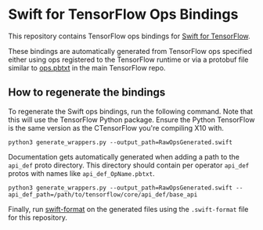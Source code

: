 # Swift for TensorFlow Ops Bindings

This repository contains TensorFlow ops bindings for
[Swift for TensorFlow](https://github.com/tensorflow/swift).

These bindings are automatically generated from TensorFlow ops
specified either using ops registered to the TensorFlow runtime
or via a protobuf file similar to
[ops.pbtxt](https://github.com/tensorflow/tensorflow/blob/master/tensorflow/core/ops/ops.pbtxt)
in the main TensorFlow repo.

## How to regenerate the bindings

To regenerate the Swift ops bindings, run the following command. Note
that this will use the TensorFlow Python package. Ensure the Python TensorFlow 
is the same version as the CTensorFlow you're compiling X10 with.

``` shell
python3 generate_wrappers.py --output_path=RawOpsGenerated.swift
```

Documentation gets automatically generated when adding a path to the
`api_def` proto directory. This directory should contain per operator
`api_def` protos with names like `api_def_OpName.pbtxt`.

```shell
python3 generate_wrappers.py --output_path=RawOpsGenerated.swift --api_def_path=/path/to/tensorflow/core/api_def/base_api
```

Finally, run [swift-format](https://github.com/apple/swift-format) on the
generated files using the `.swift-format` file for this repository.
